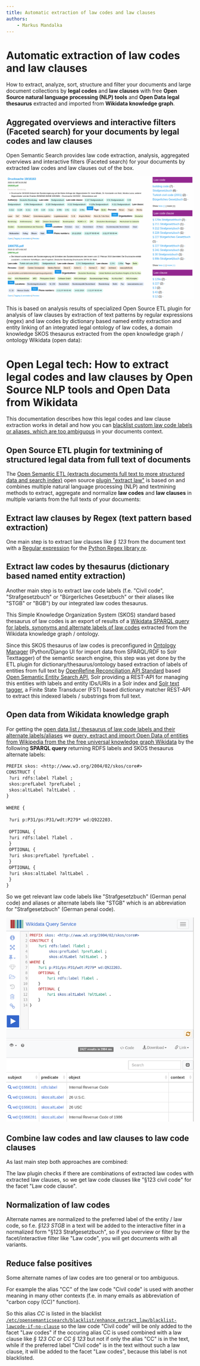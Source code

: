 ```yaml
---
title: Automatic extraction of law codes and law clauses
authors:
    - Markus Mandalka
---
```


# Automatic extraction of law codes and law clauses


How to extract, analyze, sort, structure and filter your documents and large document collections by **legal codes** and **law clauses** with free **Open Source natural language processing (NLP) tools** and **Open Data legal thesaurus** extracted and imported from **Wikidata knowledge graph**.

## Aggregated overviews and interactive filters (Faceted search) for your documents by legal codes and law clauses



Open Semantic Search provides law code extraction, analysis, aggregated overviews and interactive filters (Faceted search) for your documents by extracted law codes and law clauses out of the box.

![](../../../screenshots/law-code.png)

This is based on analysis results of specialized Open Source ETL plugin for analysis of law clauses by extraction of text patterns by regular expressions (regex) and law codes by dictionary based named entity extraction and entity linking of an integrated legal ontology of law codes, a domain knowledge SKOS thesaurus extracted from the open knowledge graph / ontology Wikidata (open data):


# Open Legal tech: How to extract legal codes and law clauses by Open Source NLP tools and Open Data from Wikidata



This documentation describes how this legal codes and law clause extraction works in detail and how you can [blacklist custom law code labels or aliases, which are too ambiguous](#blacklist) in your documents context.


## Open Source ETL plugin for textmining of structured legal data from full text of documents



The [Open Semantic ETL (extracts documents full text to more structured data and search index)](https://github.com/opensemanticsearch/open-semantic-etl) open source [plugin "extract law"](https://github.com/opensemanticsearch/open-semantic-etl/blob/master/src/opensemanticetl/enhance_extract_law.py) is based on and combines multiple natural language processing (NLP) and textmining methods to extract, aggregate and normalize **law codes** and **law clauses** in multiple variants from the full texts of your documents:


## Extract law clauses by Regex (text pattern based extraction)



One main step is to extract law clauses like *§ 123* from the document text with a [Regular expression](https://en.wikipedia.org/wiki/Regular_expression) for the [Python Regex library *re*](https://docs.python.org/3/library/re.html).


## Extract law codes by thesaurus (dictionary based named entity extraction)



Another main step is to extract law code labels (f.e. "Civil code", "Strafgesetzbuch" or "Bürgerliches Gesetzbuch" or their aliases like "STGB" or "BGB") by our integrated law codes thesaurus.

This Simple Knowledge Organization System (SKOS) standard based thesaurus of law codes is an export of results of a [Wikidata SPARQL query for labels, synonyms and alternate labels of law codes](#sparqlquery) extracted from the Wikidata knowledge graph / ontology.

Since this SKOS thesaurus of law codes is preconfigured in [Ontology Manager](../../datamanagement/ontologies) (Python/Django UI for import data from SPARQL/RDF to Solr Texttagger) of the semantic search engine, this step was yet done by the ETL plugin for dictionary/thesaurus/ontology based extraction of labels of entities from full text by [OpenRefine Reconciliation API Standard](https://reconciliation-api.github.io/specs/0.1/) based [Open Semantic Entity Search API](https://github.com/opensemanticsearch/open-semantic-entity-search-api), Solr providing a REST-API for managing this entities with labels and entity IDs/URIs in a Solr index and [Solr text tagger](https://lucene.apache.org/solr/guide/8_0/the-tagger-handler.html), a Finite State Transducer (FST) based dictionary matcher REST-API to extract this indexed labels / substrings from full text.



## Open data from Wikidata knowledge graph



For getting the [open data list / thesaurus of law code labels and their alternate labels/aliases](https://github.com/opensemanticsearch/open-semantic-search-apps/blob/master/var/opensemanticsearch/media/ontologies/law_codes.rdf) we [query, extract and import Open Data of entities from Wikipedia from the the free universal knowledge graph Wikidata](../../datamanagement/opendata/wikidata) by the following **SPARQL query** returning RDFS labels and SKOS thesaurus alternate labels:


```
PREFIX skos: <http://www.w3.org/2004/02/skos/core#>
CONSTRUCT {
 ?uri rdfs:label ?label ;
 skos:prefLabel ?prefLabel ;
 skos:altLabel ?altLabel .
}

WHERE {

 ?uri p:P31/ps:P31/wdt:P279* wd:Q922203.

 OPTIONAL {
 ?uri rdfs:label ?label .
 }
 OPTIONAL {
 ?uri skos:prefLabel ?prefLabel .
 }
 OPTIONAL {
 ?uri skos:altLabel ?altLabel .
 }
}
```


So we get relevant law code labels like "Strafgesetzbuch" (German penal code) and aliases or alternate labels like "STGB" which is an abbreviation for "Strafgesetzbuch" (German penal code).

![](../../../screenshots/law-codes-sparql.png)
## Combine law codes and law clauses to law code clauses



As last main step both approaches are combined:

The law plugin checks if there are combinations of extracted law codes with extracted law clauses, so we get law code clauses like "§123 civil code" for the facet "Law code clause".


## Normalization of law codes



Alternate names are normalized to the preferred label of the entity / law code, so f.e. *§123 STGB* in a text will be added to the interactive filter in a normalized form "§123 Strafgesetzbuch", so if you overview or filter by the facet/interactive filter like "Law code", you will get documents with all variants.



## Reduce false positives



Some alternate names of law codes are too general or too ambiguous.

For example the alias "CC" of the law code "Civil code" is used with another meaning in many other contexts (f.e. in many emails as abbreviation of "carbon copy (CC)" function).

So this alias *CC* is listed in the blacklist [`/etc/opensemanticsearch/blacklist/enhance_extract_law/blacklist-lawcode-if-no-clause`](https://github.com/opensemanticsearch/open-semantic-etl/blob/master/etc/opensemanticsearch/blacklist/enhance_extract_law/blacklist-lawcode-if-no-clause) so the law code "Civil code" will be only added to the facet "Law codes" if the occuring alias CC is used combined with a law clause like *§ 123 CC* or *CC § 123* but not if only the alias "CC" is in the text, while if the preferred label "Civil code" is in the text without such a law clause, it will be added to the facet "Law codes", because this label is not blacklisted.
